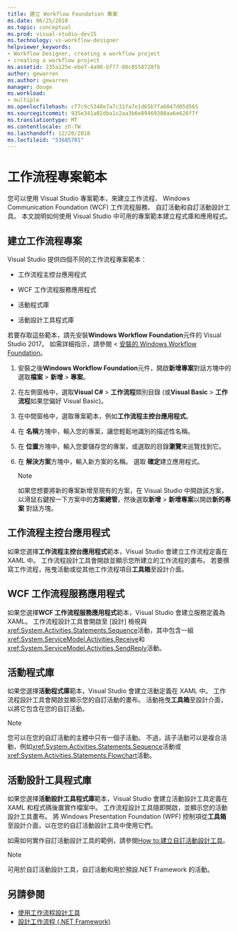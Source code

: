 ```yaml
---
title: 建立 Workflow Foundation 專案
ms.date: 06/25/2018
ms.topic: conceptual
ms.prod: visual-studio-dev15
ms.technology: vs-workflow-designer
helpviewer_keywords:
- Workflow Designer, creating a workflow project
- creating a workflow project
ms.assetid: 235a125e-ebe7-4a98-bf77-86c8558728fb
author: gewarren
ms.author: gewarren
manager: douge
ms.workload:
- multiple
ms.openlocfilehash: cf7c9c5348e7a7c31fa7e1d65b7fa6047d05d565
ms.sourcegitcommit: 935e341a02dba1c2aa3b6e89469388aa6e626f7f
ms.translationtype: MT
ms.contentlocale: zh-TW
ms.lasthandoff: 12/20/2018
ms.locfileid: "53685701"
---
```

# <a name="workflow-project-templates"></a>工作流程專案範本

您可以使用 Visual Studio 專案範本，來建立工作流程、 Windows Communication Foundation (WCF) 工作流程服務、 自訂活動和自訂活動設計工具。 本文說明如何使用 Visual Studio 中可用的專案範本建立程式庫和應用程式。

## <a name="create-a-workflow-project"></a>建立工作流程專案

Visual Studio 提供四個不同的工作流程專案範本：

- 工作流程主控台應用程式

- WCF 工作流程服務應用程式

- 活動程式庫

- 活動設計工具程式庫

若要存取這些範本，請先安裝**Windows Workflow Foundation**元件的 Visual Studio 2017。 如需詳細指示，請參閱 <<c0> [ 安裝的 Windows Workflow Foundation](developing-applications-with-the-workflow-designer.md#install-windows-workflow-foundation)。

1. 安裝之後**Windows Workflow Foundation**元件，開啟**新增專案**對話方塊中的選取**檔案** > **新增** > **專案**。

1. 在左側窗格中，選取**Visual C#** > **工作流程**類別目錄 (或**Visual Basic** > **工作流程**如果您偏好 Visual Basic)。

1. 在中間窗格中，選取專案範本，例如**工作流程主控台應用程式**。

1. 在 **名稱**方塊中，輸入您的專案，讓您輕鬆地識別的描述性名稱。

1. 在 **位置**方塊中，輸入您要儲存您的專案，或選取的目錄**瀏覽**來巡覽找到它。

1. 在 **解決方案**方塊中，輸入新方案的名稱。 選取 **確定**建立應用程式。

   > [!NOTE]
   > 如果您想要將新的專案新增至現有的方案，在 Visual Studio 中開啟該方案，以滑鼠右鍵按一下方案中的**方案總管**，然後選取**新增** > **新增專案**以開啟**新的專案** 對話方塊。

## <a name="workflow-console-app"></a>工作流程主控台應用程式

如果您選擇**工作流程主控台應用程式**範本，Visual Studio 會建立工作流程定義在 XAML 中。 工作流程設計工具會開啟並顯示您所建立的工作流程的畫布。 若要撰寫工作流程，拖曳活動或從其他工作流程項目**工具箱**至設計介面。

## <a name="wcf-workflow-service-app"></a>WCF 工作流程服務應用程式

如果您選擇**WCF 工作流程服務應用程式**範本，Visual Studio 會建立服務定義為 XAML。 工作流程設計工具會開啟至 [設計] 檢視與<xref:System.Activities.Statements.Sequence>活動，其中包含一組<xref:System.ServiceModel.Activities.Receive>和<xref:System.ServiceModel.Activities.SendReply>活動。

## <a name="activity-library"></a>活動程式庫

如果您選擇**活動程式庫**範本，Visual Studio 會建立活動定義在 XAML 中。 工作流程設計工具會開啟並顯示您的自訂活動的畫布。 活動拖曳**工具箱**至設計介面，以將它包含在您的自訂活動。

> [!NOTE]
> 您可以在您的自訂活動的主體中只有一個子活動。 不過，該子活動可以是複合活動，例如<xref:System.Activities.Statements.Sequence>活動或<xref:System.Activities.Statements.Flowchart>活動。

## <a name="activity-designer-library"></a>活動設計工具程式庫

如果您選擇**活動設計工具程式庫**範本，Visual Studio 會建立活動設計工具定義在 XAML 和程式碼後置實作檔案中。 工作流程設計工具隨即開啟，並顯示您的活動設計工具畫布。 將 Windows Presentation Foundation (WPF) 控制項從**工具箱**至設計介面，以在您的自訂活動設計工具中使用它們。

如需如何實作自訂活動設計工具的範例，請參閱[How to:建立自訂活動設計工具](/dotnet/framework/windows-workflow-foundation/how-to-create-a-custom-activity-designer)。

> [!NOTE]
> 可用於自訂活動設計工具，自訂活動和用於預設.NET Framework 的活動。

## <a name="see-also"></a>另請參閱

- [使用工作流程設計工具](developing-applications-with-the-workflow-designer.md)
- [設計工作流程 (.NET Framework)](/dotnet/framework/windows-workflow-foundation/designing-workflows)